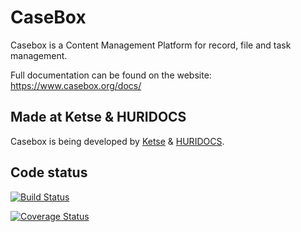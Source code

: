 CaseBox
======================================================

Casebox is a Content Management Platform for record, file and task management.

Full documentation can be found on the website:
https://www.casebox.org/docs/

Made at Ketse & HURIDOCS
-------------------------

Casebox is being developed by [Ketse](https://www.ketse.com/) & [HURIDOCS](https://www.huridocs.org/).


Code status
-------------------------

[![Build Status](https://travis-ci.org/KETSE/casebox.svg?branch=gb_travis)](https://travis-ci.org/KETSE/casebox)

[![Coverage Status](https://coveralls.io/repos/KETSE/casebox/badge.svg?branch=gb_travis&service=github)](https://coveralls.io/github/KETSE/casebox?branch=gb_travis)
